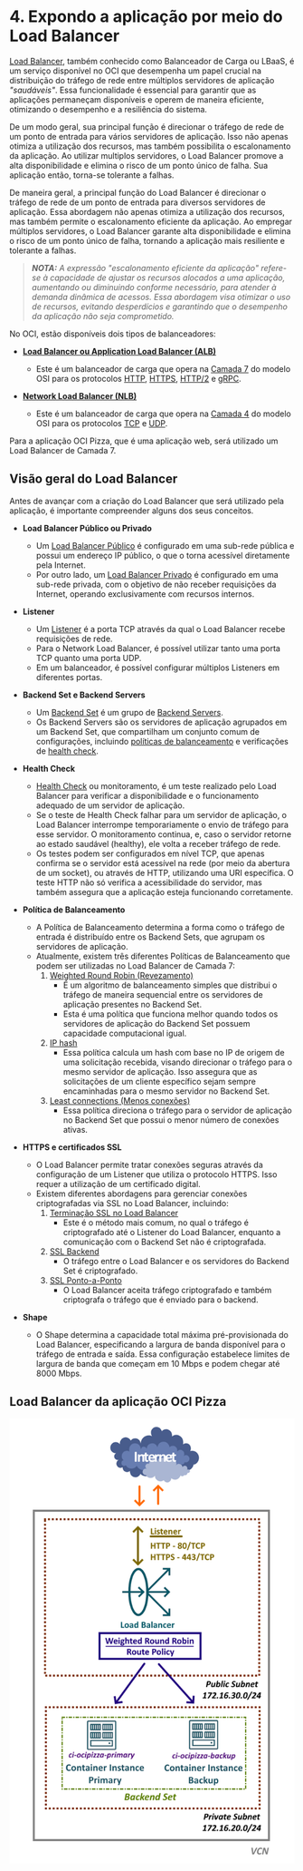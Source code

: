 # 4. Expondo a aplicação por meio do Load Balancer

[Load Balancer](https://docs.oracle.com/en-us/iaas/Content/Balance/home.htm), também conhecido como Balanceador de Carga ou LBaaS, é um serviço disponível no OCI que desempenha um papel crucial na distribuição do tráfego de rede entre múltiplos servidores de aplicação _"saudáveis"_. Essa funcionalidade é essencial para garantir que as aplicações permaneçam disponíveis e operem de maneira eficiente, otimizando o desempenho e a resiliência do sistema.

De um modo geral, sua principal função é direcionar o tráfego de rede de um ponto de entrada para vários servidores de aplicação. Isso não apenas otimiza a utilização dos recursos, mas também possibilita o escalonamento da aplicação. Ao utilizar multiplos servidores, o Load Balancer promove a alta disponibilidade e elimina o risco de um ponto único de falha. Sua aplicação então, torna-se tolerante a falhas.

De maneira geral, a principal função do Load Balancer é direcionar o tráfego de rede de um ponto de entrada para diversos servidores de aplicação. Essa abordagem não apenas otimiza a utilização dos recursos, mas também permite o escalonamento eficiente da aplicação. Ao empregar múltiplos servidores, o Load Balancer garante alta disponibilidade e elimina o risco de um ponto único de falha, tornando a aplicação mais resiliente e tolerante a falhas.

>_**__NOTA:__** A expressão "escalonamento eficiente da aplicação" refere-se à capacidade de ajustar os recursos alocados a uma aplicação, aumentando ou diminuindo conforme necessário, para atender à demanda dinâmica de acessos. Essa abordagem visa otimizar o uso de recursos, evitando desperdícios e garantindo que o desempenho da aplicação não seja comprometido._

No OCI, estão disponíveis dois tipos de balanceadores:

- **[Load Balancer ou Application Load Balancer (ALB)](https://docs.oracle.com/en-us/iaas/Content/Balance/home.htm)**
    - Este é um balanceador de carga que opera na [Camada 7](https://www.geeksforgeeks.org/application-layer-in-osi-model/) do modelo OSI para os protocolos [HTTP](https://en.wikipedia.org/wiki/HTTP), [HTTPS](https://en.wikipedia.org/wiki/HTTPS), [HTTP/2](https://en.wikipedia.org/wiki/HTTP/2) e [gRPC](https://en.wikipedia.org/wiki/GRPC).

- **[Network Load Balancer (NLB)](https://docs.oracle.com/en-us/iaas/Content/NetworkLoadBalancer/home.htm)**
    - Este é um balanceador de carga que opera na [Camada 4](https://www.geeksforgeeks.org/transport-layer-in-osi-model/) do modelo OSI para os protocolos [TCP](https://en.wikipedia.org/wiki/Transmission_Control_Protocol) e [UDP](https://en.wikipedia.org/wiki/User_Datagram_Protocol).

Para a aplicação OCI Pizza, que é uma aplicação web, será utilizado um Load Balancer de Camada 7.

## Visão geral do Load Balancer

Antes de avançar com a criação do Load Balancer que será utilizado pela aplicação, é importante compreender alguns dos seus conceitos.

- **Load Balancer Público ou Privado**
    - Um [Load Balancer Público](https://docs.oracle.com/en-us/iaas/Content/Balance/Concepts/load_balancer_types.htm#LoadBalancerTypes__public-lb) é configurado em uma sub-rede pública e possui um endereço IP público, o que o torna acessível diretamente pela Internet. 
   - Por outro lado, um [Load Balancer Privado](https://docs.oracle.com/en-us/iaas/Content/Balance/Concepts/load_balancer_types.htm#LoadBalancerTypes__PrivateLoadBalancers) é configurado em uma sub-rede privada, com o objetivo de não receber requisições da Internet, operando exclusivamente com recursos internos.

- **Listener**
    - Um [Listener](https://docs.oracle.com/en-us/iaas/Content/Balance/Tasks/managinglisteners.htm#ListenerManagement) é a porta TCP através da qual o Load Balancer recebe requisições de rede.
    - Para o Network Load Balancer, é possível utilizar tanto uma porta TCP quanto uma porta UDP.
    - Em um balanceador, é possível configurar múltiplos Listeners em diferentes portas.

- **Backend Set e Backend Servers**
    - Um [Backend Set](https://docs.oracle.com/en-us/iaas/Content/Balance/Tasks/managingbackendsets.htm) é um grupo de [Backend Servers](https://docs.oracle.com/en-us/iaas/Content/Balance/Tasks/managingbackendservers.htm).
    - Os Backend Servers são os servidores de aplicação agrupados em um Backend Set, que compartilham um conjunto comum de configurações, incluindo [políticas de balanceamento](https://docs.oracle.com/en-us/iaas/Content/Balance/Reference/lbpolicies.htm) e verificações de [health check](https://docs.oracle.com/en-us/iaas/Content/Balance/Tasks/load_balancer_health_management.htm).

- **Health Check**
    - [Health Check](https://docs.oracle.com/en-us/iaas/Content/Balance/Tasks/load_balancer_health_management.htm) ou monitoramento, é um teste realizado pelo Load Balancer para verificar a disponibilidade e o funcionamento adequado de um servidor de aplicação.
    - Se o teste de Health Check falhar para um servidor de aplicação, o Load Balancer interrompe temporariamente o envio de tráfego para esse servidor. O monitoramento continua, e, caso o servidor retorne ao estado saudável (healthy), ele volta a receber tráfego de rede.
    - Os testes podem ser configurados em nível TCP, que apenas confirma se o servidor está acessível na rede (por meio da abertura de um socket), ou através de HTTP, utilizando uma URI específica. O teste HTTP não só verifica a acessibilidade do servidor, mas também assegura que a aplicação esteja funcionando corretamente.

- **Política de Balanceamento**
    - A Política de Balanceamento determina a forma como o tráfego de entrada é distribuído entre os Backend Sets, que agrupam os servidores de aplicação.
    - Atualmente, existem três diferentes Políticas de Balanceamento que podem ser utilizadas no Load Balancer de Camada 7:    
        1. [Weighted Round Robin (Revezamento)](https://docs.oracle.com/en-us/iaas/Content/Balance/Reference/lbpolicies.htm#Policies__RoundRobin)
            - É um algoritmo de balanceamento simples que distribui o tráfego de maneira sequencial entre os servidores de aplicação presentes no Backend Set.
            - Esta é uma política que funciona melhor quando todos os servidores de aplicação do Backend Set possuem capacidade computacional igual.
        2. [IP hash](https://docs.oracle.com/en-us/iaas/Content/Balance/Reference/lbpolicies.htm#Policies__IPHash)
            - Essa política calcula um hash com base no IP de origem de uma solicitação recebida, visando direcionar o tráfego para o mesmo servidor de aplicação. Isso assegura que as solicitações de um cliente específico sejam sempre encaminhadas para o mesmo servidor no Backend Set.
        3. [Least connections (Menos conexões)](https://docs.oracle.com/en-us/iaas/Content/Balance/Reference/lbpolicies.htm#Policies__LeastConnections)
            - Essa política direciona o tráfego para o servidor de aplicação no Backend Set que possui o menor número de conexões ativas.

- **HTTPS e certificados SSL**
    - O Load Balancer permite tratar conexões seguras através da configuração de um Listener que utiliza o protocolo HTTPS. Isso requer a utilização de um certificado digital.
    - Existem diferentes abordagens para gerenciar conexões criptografadas via SSL no Load Balancer, incluindo:
        1. [Terminação SSL no Load Balancer](https://docs.oracle.com/en-us/iaas/Content/Balance/Tasks/managingcertificates.htm#configuringSSLhandling__TerminatnigLoadBalancer)
            - Este é o método mais comum, no qual o tráfego é criptografado até o Listener do Load Balancer, enquanto a comunicação com o Backend Set não é criptografada.
        2. [SSL Backend](https://docs.oracle.com/en-us/iaas/Content/Balance/Tasks/managingcertificates.htm#configuringSSLhandling__TerminatnigLoadBalancer)
            - O tráfego entre o Load Balancer e os servidores do Backend Set é criptografado.
        3. [SSL Ponto-a-Ponto](https://docs.oracle.com/en-us/iaas/Content/Balance/Tasks/managingcertificates.htm#configuringSSLhandling__ImplementEndtoEndSSL)
            - O Load Balancer aceita tráfego criptografado e também criptografa o tráfego que é enviado para o backend.

- **Shape**
    - O Shape determina a capacidade total máxima pré-provisionada do Load Balancer, especificando a largura de banda disponível para o tráfego de entrada e saída. Essa configuração estabelece limites de largura de banda que começam em 10 Mbps e podem chegar até 8000 Mbps.

## Load Balancer da aplicação OCI Pizza

![alt_text](./imgs/lb-1.png "OCI Pizza Load Balancer")